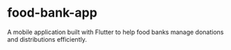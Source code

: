 # food-bank-app
A mobile application built with Flutter to help food banks manage donations and distributions efficiently.
